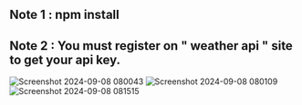 ## Note 1 : npm install 
## Note 2 : You must register on " weather api " site to get your api key.

![Screenshot 2024-09-08 080043](https://github.com/user-attachments/assets/5bcebae8-d008-4d94-8c06-514773787c6c)
![Screenshot 2024-09-08 080109](https://github.com/user-attachments/assets/4fb5fc29-2064-4aad-a627-2c8747ff869d)
![Screenshot 2024-09-08 081515](https://github.com/user-attachments/assets/1282c3e2-c038-4439-94b5-1e4feb5abacd)

